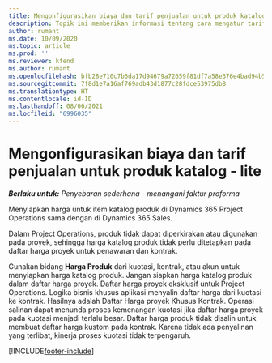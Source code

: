 ```yaml
---
title: Mengonfigurasikan biaya dan tarif penjualan untuk produk katalog - lite
description: Topik ini memberikan informasi tentang cara mengatur tarif biaya dan penjualan untuk item dalam katalog produk.
author: rumant
ms.date: 10/09/2020
ms.topic: article
ms.prod: ''
ms.reviewer: kfend
ms.author: rumant
ms.openlocfilehash: bfb28e710c7b6da17d94679a72659f81df7a58e376e4bad94b58c36de781b197
ms.sourcegitcommit: 7f8d1e7a16af769adb43d1877c28fdce53975db8
ms.translationtype: HT
ms.contentlocale: id-ID
ms.lasthandoff: 08/06/2021
ms.locfileid: "6996035"
---
```

# <a name="set-up-cost-and-sales-rates-for-catalog-products---lite"></a>Mengonfigurasikan biaya dan tarif penjualan untuk produk katalog - lite

_**Berlaku untuk:** Penyebaran sederhana - menangani faktur proforma_


Menyiapkan harga untuk item katalog produk di Dynamics 365 Project Operations sama dengan di Dynamics 365 Sales.

Dalam Project Operations, produk tidak dapat diperkirakan atau digunakan pada proyek, sehingga harga katalog produk tidak perlu ditetapkan pada daftar harga proyek untuk penawaran dan kontrak.

Gunakan bidang **Harga Produk** dari kuotasi, kontrak, atau akun untuk menyiapkan harga katalog produk. Jangan siapkan harga katalog produk dalam daftar harga proyek. Daftar harga proyek eksklusif untuk Project Operations. Logika bisnis khusus aplikasi menyalin daftar harga dari kuotasi ke kontrak. Hasilnya adalah Daftar Harga proyek Khusus Kontrak. Operasi salinan dapat menunda proses kemenangan kuotasi jika daftar harga proyek pada kuotasi menjadi terlalu besar. Daftar harga produk tidak disalin untuk membuat daftar harga kustom pada kontrak. Karena tidak ada penyalinan yang terlibat, kinerja proses kuotasi tidak terpengaruh.


[!INCLUDE[footer-include](../../includes/footer-banner.md)]